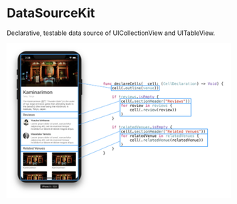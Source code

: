 # DataSourceKit

Declarative, testable data source of UICollectionView and UITableView.

![](Screenshot/declarative.png)
